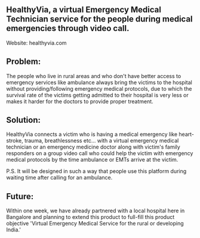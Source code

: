 ## HealthyVia, a virtual Emergency Medical Technician service for the people during medical emergencies through video call. 

Website: healthyvia.com 

## Problem:
The people who live in rural areas and who don't have better access to emergency services like ambulance always bring the victims to the hospital without providing/following emergency medical protocols, due to which the survival rate of the victims getting admitted to their hospital is very less or makes it harder for the doctors to provide proper treatment.

## Solution:
HealthyVia connects a victim who is having a medical emergency like heart-stroke, trauma, breathlessness etc... with a virtual emergency medical technician or an emergency medicine doctor along with victim's family responders on a group video call who could help the victim with emergency medical protocols by the time ambulance or EMTs arrive at the victim.

P.S. It will be designed in such a way that people use this platform during waiting time after calling for an ambulance.

## Future:
Within one week, we have already partnered with a local hospital here in Bangalore and planning to extend this product to full-fill this product objective 'Virtual Emergency Medical Service for the rural or developing India.'
